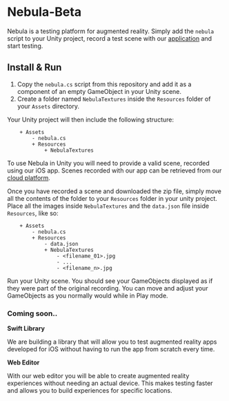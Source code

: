 # Nebula-Beta

Nebula is a testing platform for augmented reality. Simply add the `nebula` script to your Unity project, record a test scene with our [application](http://nebula-ar.herokuapp.com) and start testing.

## Install & Run

1. Copy the `nebula.cs` script from this repository and add it as a component of an empty GameObject in your Unity scene.
2. Create a folder named `NebulaTextures` inside the `Resources` folder of your `Assets` directory.

Your Unity project will then include the following structure:

```
    + Assets
        - nebula.cs
        + Resources
            + NebulaTextures
```

To use Nebula in Unity you will need to provide a valid scene, recorded using our iOS app. Scenes recorded with our app can be retrieved from our [cloud platform](http://nebula-ar.herokuapp.com/dashboard).

Once you have recorded a scene and downloaded the zip file, simply move all the contents of the folder to your `Resources` folder in your unity project. Place all the images inside `NebulaTextures` and the `data.json` file inside `Resources`, like so:


```
    + Assets
        - nebula.cs
        + Resources
            - data.json
            + NebulaTextures
                - <filename_01>.jpg
                - ...
                - <filename_n>.jpg
```

Run your Unity scene. You should see your GameObjects displayed as if they were part of the original recording. You can move and adjust your GameObjects as you normally would while in Play mode.

### Coming soon..

__Swift Library__

We are building a library that will allow you to test augmented reality apps developed for iOS without having to run the app from scratch every time.

__Web Editor__

With our web editor you will be able to create augmented reality experiences without needing an actual device. This makes testing faster and allows you to build experiences for specific locations.



























<!-- # end -->
